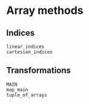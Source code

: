 # Array methods

## Indices

```@docs
linear_indices
cartesian_indices
```

## Transformations

```@docs
MAIN
map_main
tuple_of_arrays
```
